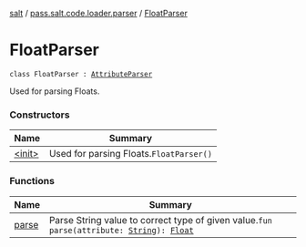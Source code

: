 [salt](../../index.md) / [pass.salt.code.loader.parser](../index.md) / [FloatParser](./index.md)

# FloatParser

`class FloatParser : `[`AttributeParser`](../-attribute-parser/index.md)

Used for parsing Floats.

### Constructors

| Name | Summary |
|---|---|
| [&lt;init&gt;](-init-.md) | Used for parsing Floats.`FloatParser()` |

### Functions

| Name | Summary |
|---|---|
| [parse](parse.md) | Parse String value to correct type of given value.`fun parse(attribute: `[`String`](https://kotlinlang.org/api/latest/jvm/stdlib/kotlin/-string/index.html)`): `[`Float`](https://kotlinlang.org/api/latest/jvm/stdlib/kotlin/-float/index.html) |
